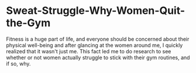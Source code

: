 # Sweat-Struggle-Why-Women-Quit-the-Gym
Fitness is a huge part of life, and everyone should be concerned about their physical well-being and after glancing at the women around me, I quickly realized that it wasn't just me. This fact led me to do research to see whether or not women actually struggle to stick with their gym routines, and if so, why.
